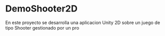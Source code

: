 # DemoShooter2D
En este proyecto se desarrolla una aplicacion Unity 2D sobre un juego de tipo Shooter gestionado por un pro